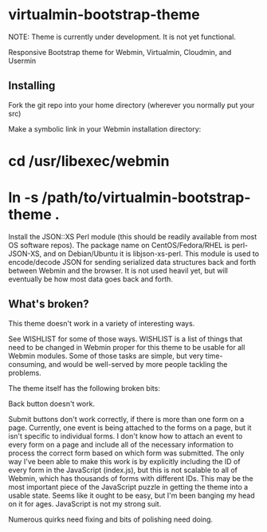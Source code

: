 virtualmin-bootstrap-theme
==========================

NOTE: Theme is currently under development. It is not yet functional.

Responsive Bootstrap theme for Webmin, Virtualmin, Cloudmin, and Usermin

Installing
----------

Fork the git repo into your home directory (wherever you normally put your src)

Make a symbolic link in your Webmin installation directory:

  # cd /usr/libexec/webmin
  # ln -s /path/to/virtualmin-bootstrap-theme .
  
Install the JSON::XS Perl module (this should be readily available from most OS software repos). The package name on 
CentOS/Fedora/RHEL is perl-JSON-XS, and on Debian/Ubuntu it is libjson-xs-perl. This module is used to encode/decode JSON
for sending serialized data structures back and forth between Webmin and the browser. It is not used heavil yet, but will
eventually be how most data goes back and forth.

What's broken?
--------------

This theme doesn't work in a variety of interesting ways.

See WISHLIST for some of those ways. WISHLIST is a list of things that need to be changed in Webmin proper for this theme
to be usable for all Webmin modules. Some of those tasks are simple, but very time-consuming, and would be well-served by
more people tackling the problems.

The theme itself has the following broken bits:

Back button doesn't work.

Submit buttons don't work correctly, if there is more than one form on a page. Currently, one event is being attached to
the forms on a page, but it isn't specific to individual forms. I don't know how to attach an event to every form on a page
and include all of the necessary information to process the correct form based on which form was submitted. The only way
I've been able to make this work is by explicitly including the ID of every form in the JavaScript (index.js), but this is
not scalable to all of Webmin, which has thousands of forms with different IDs. This may be the most important piece of
the JavaScript puzzle in getting the theme into a usable state. Seems like it ought to be easy, but I'm been banging
my head on it for ages. JavaScript is not my strong suit.

Numerous quirks need fixing and bits of polishing need doing.


